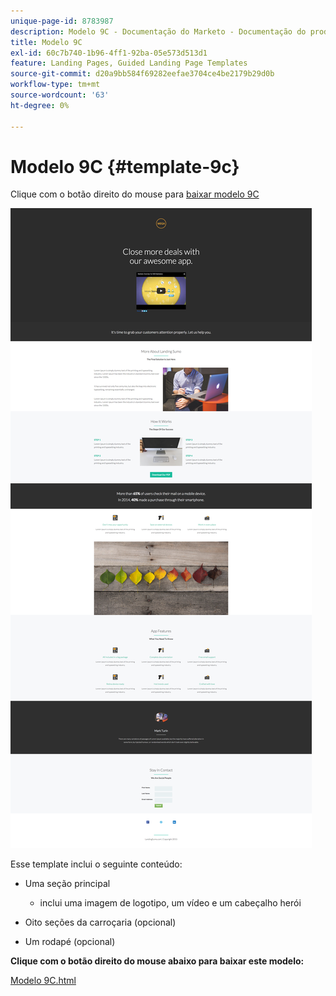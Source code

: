 ```yaml
---
unique-page-id: 8783987
description: Modelo 9C - Documentação do Marketo - Documentação do produto
title: Modelo 9C
exl-id: 60c7b740-1b96-4ff1-92ba-05e573d513d1
feature: Landing Pages, Guided Landing Page Templates
source-git-commit: d20a9bb584f69282eefae3704ce4be2179b29d0b
workflow-type: tm+mt
source-wordcount: '63'
ht-degree: 0%

---
```


# Modelo 9C {#template-9c}

Clique com o botão direito do mouse para [baixar modelo 9C](https://experienceleague.adobe.com/landing/marketo/lp-templates/template-9c.html)

![](assets/image2015-7-28-15-3a35-3a30.png)

Esse template inclui o seguinte conteúdo:

* Uma seção principal

   * inclui uma imagem de logotipo, um vídeo e um cabeçalho herói

* Oito seções da carroçaria (opcional)
* Um rodapé (opcional)

**Clique com o botão direito do mouse abaixo para baixar este modelo:**

[Modelo 9C.html](https://experienceleague.adobe.com/landing/marketo/lp-templates/template-9c.html)
